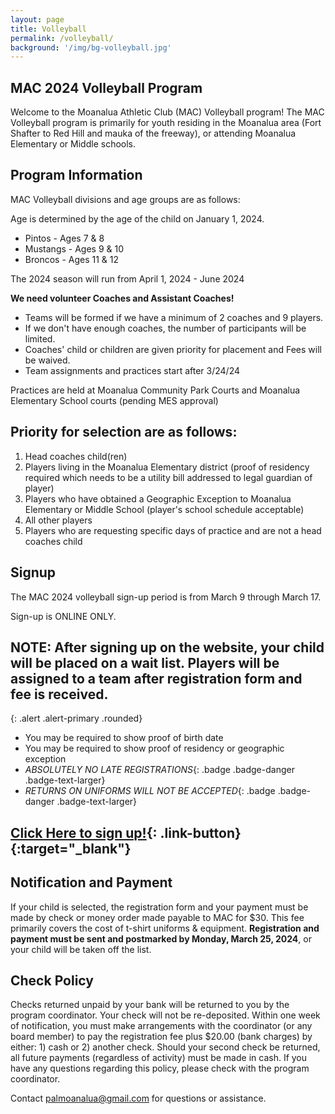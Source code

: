 ```yaml
---
layout: page
title: Volleyball
permalink: /volleyball/
background: '/img/bg-volleyball.jpg'
---
```


MAC 2024 Volleyball Program
----------------------------------
Welcome to the Moanalua Athletic Club (MAC) Volleyball program!
The MAC Volleyball program is primarily for youth residing in the Moanalua area (Fort Shafter to Red Hill and mauka of the freeway), or attending Moanalua Elementary or Middle schools.

Program Information
-------------------
MAC Volleyball divisions and age groups are as follows:

Age is determined by the age of the child on January 1, 2024.

* Pintos - Ages 7 & 8
* Mustangs - Ages 9 & 10
* Broncos - Ages 11 & 12

The 2024 season will run from April 1, 2024 - June 2024

**We need volunteer Coaches and Assistant Coaches!**
* Teams will be formed if we have a minimum of 2 coaches and 9 players.
* If we don't have enough coaches, the number of participants will be limited.
* Coaches' child or children are given priority for placement and Fees will be waived.
* Team assignments and practices start after 3/24/24

Practices are held at Moanalua Community Park Courts and Moanalua Elementary School courts (pending MES approval)

Priority for selection are as follows:
--------------------------------------
1. Head coaches child(ren)
1. Players living in the Moanalua Elementary district (proof of residency required which needs to be a utility bill addressed to legal guardian of player)
1. Players who have obtained a Geographic Exception to Moanalua Elementary or Middle School (player's school schedule acceptable)
1. All other players
1. Players who are requesting specific days of practice and are not a head coaches child

Signup
------------
The MAC 2024 volleyball sign-up period is from March 9 through March 17.

Sign-up is ONLINE ONLY.

## NOTE: After signing up on the website, your child will be placed on a wait list. Players will be assigned to a team after registration form and fee is received.
{: .alert .alert-primary .rounded}

* You may be required to show proof of birth date
* You may be required to show proof of residency or geographic exception
* *ABSOLUTELY NO LATE REGISTRATIONS*{: .badge .badge-danger .badge-text-larger}
* *RETURNS ON UNIFORMS WILL NOT BE ACCEPTED*{: .badge .badge-danger .badge-text-larger}

## [Click Here to sign up!](https://forms.gle/b7TZG5MeriFzDYzt5){: .link-button}{:target="_blank"}

Notification and Payment
------------------------
If your child is selected, the registration form and your payment must be made by check or money order made payable to MAC for $30.
This fee primarily covers the cost of t-shirt uniforms & equipment.
**Registration and payment must be sent and postmarked by Monday, March 25, 2024**, or your child will be taken off the list.

Check Policy
------------
Checks returned unpaid by your bank will be returned to you by the program coordinator. 
Your check will not be re-deposited. Within one week of notification, you must make
arrangements with the coordinator (or any board member) to pay the registration fee
plus $20.00 (bank charges) by either: 1) cash or 2) another check. Should your second
check be returned, all future payments (regardless of activity) must be made in cash.
If you have any questions regarding this policy, please check with the program coordinator.

Contact [palmoanalua@gmail.com](mailto:palmoanalua@gmail.com)  for questions or assistance.